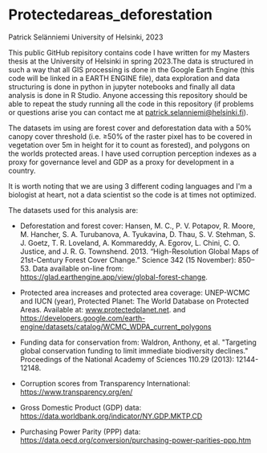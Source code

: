 # Protectedareas_deforestation
Patrick Selänniemi 
University of Helsinki, 2023

This public GitHub repisitory contains code I have written for my Masters thesis at the University of Helsinki in spring 2023.The data is structured in such a way that all GIS processing is done in the Google Earth Engine (this code will be linked in a EARTH ENGINE file), data exploration and data structuring is done in python in jupyter notebooks and finally all data analysis is done in R Studio. Anyone accessing this repository should be able to repeat the study running all the code in this repository (if problems or questions arise you can contact me at patrick.selanniemi@helsinki.fi).


The datasets im using are forest cover and deforestation data with a 50% canopy cover threshold (i.e. ≥50% of the raster pixel has to be covered in vegetation over 5m in height for it to count as forested), and polygons on the worlds protected areas. I have used corruption perception indexes as a proxy for governance level and GDP as a proxy for development in a country. 

It is worth noting that we are using 3 different coding languages and I'm a biologist at heart, not a data scientist so the code is at times not optimized.


The datasets used for this analysis are:

- Deforestation and forest cover: Hansen, M. C., P. V. Potapov, R. Moore, M. Hancher, S. A. Turubanova, A. Tyukavina, D. Thau, S. V. Stehman, S. J. Goetz, T. R. Loveland, A. Kommareddy, A. Egorov, L. Chini, C. O. Justice, and J. R. G. Townshend. 2013. “High-Resolution Global Maps of 21st-Century Forest Cover Change.” Science 342 (15 November): 850–53. Data available on-line from: https://glad.earthengine.app/view/global-forest-change.


- Protected area increases and protected area coverage: UNEP-WCMC and IUCN (year), Protected Planet: The World Database on Protected Areas. Available at: www.protectedplanet.net. and https://developers.google.com/earth-engine/datasets/catalog/WCMC_WDPA_current_polygons


- Funding data for conservation from: Waldron, Anthony, et al. "Targeting global conservation funding to limit immediate biodiversity declines." Proceedings of the National Academy of Sciences 110.29 (2013): 12144-12148.


- Corruption scores from Transparency International: https://www.transparency.org/en/


- Gross Domestic Product (GDP) data: https://data.worldbank.org/indicator/NY.GDP.MKTP.CD

- Purchasing Power Parity (PPP) data: https://data.oecd.org/conversion/purchasing-power-parities-ppp.htm

